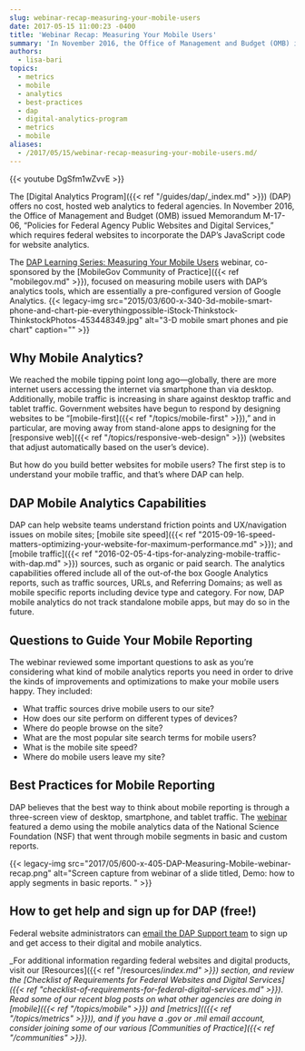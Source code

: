 ```yaml
---
slug: webinar-recap-measuring-your-mobile-users
date: 2017-05-15 11:00:23 -0400
title: 'Webinar Recap: Measuring Your Mobile Users'
summary: 'In November 2016, the Office of Management and Budget (OMB) issued Memorandum M-17-06, &ldquo;Policies for Federal Agency Public Websites and Digital Services,&rdquo; which requires federal websites to incorporate the DAP’s JavaScript code for website analytics.'
authors:
  - lisa-bari
topics:
  - metrics
  - mobile
  - analytics
  - best-practices
  - dap
  - digital-analytics-program
  - metrics
  - mobile
aliases:
  - /2017/05/15/webinar-recap-measuring-your-mobile-users.md/
---
```


{{< youtube DgSfm1wZvvE >}}

The [Digital Analytics Program]({{< ref "/guides/dap/_index.md" >}}) (DAP) offers no cost, hosted web analytics to federal agencies. In November 2016, the Office of Management and Budget (OMB) issued Memorandum M-17-06, “Policies for Federal Agency Public Websites and Digital Services,” which requires federal websites to incorporate the DAP’s JavaScript code for website analytics.

The [DAP Learning Series: Measuring Your Mobile Users](https://www.youtube.com/watch?v=DgSfm1wZvvE) webinar, co-sponsored by the [MobileGov Community of Practice]({{< ref "mobilegov.md" >}}), focused on measuring mobile users with DAP’s analytics tools, which are essentially a pre-configured version of Google Analytics. {{< legacy-img src="2015/03/600-x-340-3d-mobile-smart-phone-and-chart-pie-everythingpossible-iStock-Thinkstock-ThinkstockPhotos-453448349.jpg" alt="3-D mobile smart phones and pie chart" caption="" >}}

## Why Mobile Analytics?

We reached the mobile tipping point long ago—globally, there are more internet users accessing the internet via smartphone than via desktop. Additionally, mobile traffic is increasing in share against desktop traffic and tablet traffic. Government websites have begun to respond by designing websites to be “[mobile-first]({{< ref "/topics/mobile-first" >}}),” and in particular, are moving away from stand-alone apps to designing for the [responsive web]({{< ref "/topics/responsive-web-design" >}}) (websites that adjust automatically based on the user’s device).

But how do you build better websites for mobile users? The first step is to understand your mobile traffic, and that’s where DAP can help.

## DAP Mobile Analytics Capabilities

DAP can help website teams understand friction points and UX/navigation issues on mobile sites; [mobile site speed]({{< ref "2015-09-16-speed-matters-optimizing-your-website-for-maximum-performance.md" >}}); and [mobile traffic]({{< ref "2016-02-05-4-tips-for-analyzing-mobile-traffic-with-dap.md" >}}) sources, such as organic or paid search. The analytics capabilities offered include all of the out-of-the box Google Analytics reports, such as traffic sources, URLs, and Referring Domains; as well as mobile specific reports including device type and category. For now, DAP mobile analytics do not track standalone mobile apps, but may do so in the future.

## Questions to Guide Your Mobile Reporting

The webinar reviewed some important questions to ask as you’re considering what kind of mobile analytics reports you need in order to drive the kinds of improvements and optimizations to make your mobile users happy. They included:

  * What traffic sources drive mobile users to our site?
  * How does our site perform on different types of devices?
  * Where do people browse on the site?
  * What are the most popular site search terms for mobile users?
  * What is the mobile site speed?
  * Where do mobile users leave my site?

## Best Practices for Mobile Reporting

DAP believes that the best way to think about mobile reporting is through a three-screen view of desktop, smartphone, and tablet traffic. The [webinar](https://www.youtube.com/watch?v=DgSfm1wZvvE) featured a demo using the mobile analytics data of the National Science Foundation (NSF) that went through mobile segments in basic and custom reports.

{{< legacy-img src="2017/05/600-x-405-DAP-Measuring-Mobile-webinar-recap.png" alt="Screen capture from webinar of a slide titled, Demo: how to apply segments in basic reports. " >}}

## How to get help and sign up for DAP (free!)

Federal website administrators can [email the DAP Support team](mailto:dap@support.digitalgov.gov) to sign up and get access to their digital and mobile analytics.



_For additional information regarding federal websites and digital products, visit our [Resources]({{< ref "/resources/_index.md" >}}) section, and review the [Checklist of Requirements for Federal Websites and Digital Services]({{< ref "checklist-of-requirements-for-federal-digital-services.md" >}})._
_Read some of our recent blog posts on what other agencies are doing in [mobile]({{< ref "/topics/mobile" >}}) and [metrics](({{< ref "/topics/metrics" >}})), and if you have a .gov or .mil email account, consider joining some of our various [Communities of Practice]({{< ref "/communities" >}})._
